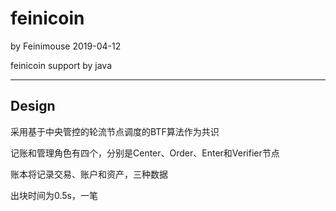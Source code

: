 # feinicoin

by Feinimouse 2019-04-12

feinicoin support by java

---

## Design

采用基于中央管控的轮流节点调度的BTF算法作为共识

记账和管理角色有四个，分别是Center、Order、Enter和Verifier节点

账本将记录交易、账户和资产，三种数据

出块时间为0.5s，一笔
